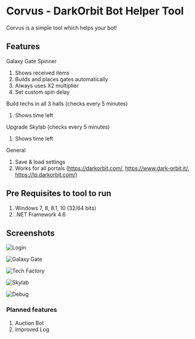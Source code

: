 # Corvus - DarkOrbit Bot Helper Tool
Corvus is a simple tool which helps your bot!

## Features

Galaxy Gate Spinner
1. Shows received items
2. Builds and places gates automatically
3. Always uses X2 multiplier
4. Set custom spin delay

Build techs in all 3 halls (checks every 5 minutes)
1. Shows time left

Upgrade Skylab (checks every 5 minutes)
1. Shows time left

General
1. Save & load settings
2. Works for all portals (https://darkorbit.com/, https://www.dark-orbit.it/, https://lp.darkorbit.com/)

## Pre Requisites to tool to run

1. Windows 7, 8, 8.1, 10 (32/64 bits)
2. .NET Framework 4.6

## Screenshots

![Login](https://i.imgur.com/zTz0xwC.png)

![Galaxy Gate](https://i.imgur.com/HUSdQIG.png)

![Tech Factory](https://i.imgur.com/cbMfjKJ.png)

![Skylab](https://i.imgur.com/3rGwFrL.png)

![Debug](https://i.imgur.com/IYAwElj.png)

### Planned features
1. Auction Bot
2. Improved Log
